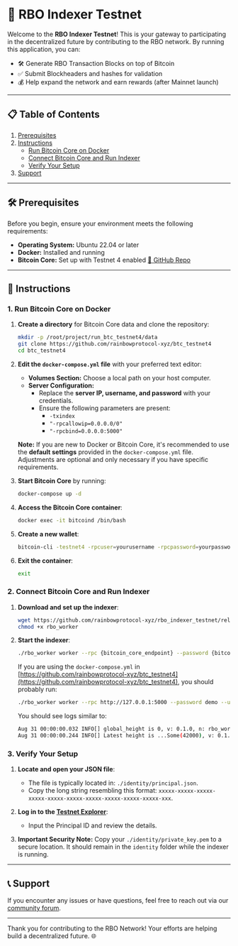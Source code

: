 # 🌈 RBO Indexer Testnet

Welcome to the **RBO Indexer Testnet**! This is your gateway to participating in the decentralized future by contributing to the RBO network. By running this application, you can:

- 🛠️ Generate RBO Transaction Blocks on top of Bitcoin
- ✅ Submit Blockheaders and hashes for validation
- 💰 Help expand the network and earn rewards (after Mainnet launch)

---

## 📋 Table of Contents

1. [Prerequisites](#prerequisites)
2. [Instructions](#instructions)
   - [Run Bitcoin Core on Docker](#1-run-bitcoin-core-on-docker)
   - [Connect Bitcoin Core and Run Indexer](#2-connect-bitcoin-core-and-run-indexer)
   - [Verify Your Setup](#3-verify-your-setup)
3. [Support](#support)

---

## 🛠️ Prerequisites

Before you begin, ensure your environment meets the following requirements:

- **Operating System:** Ubuntu 22.04 or later
- **Docker:** Installed and running
- **Bitcoin Core:** Set up with Testnet 4 enabled [🔗 GitHub Repo](https://github.com/rainbowprotocol-xyz/btc_testnet4)

---

## 📝 Instructions

### 1. Run Bitcoin Core on Docker

1. **Create a directory** for Bitcoin Core data and clone the repository:

   ```bash
   mkdir -p /root/project/run_btc_testnet4/data
   git clone https://github.com/rainbowprotocol-xyz/btc_testnet4
   cd btc_testnet4
   ```

2. **Edit the `docker-compose.yml` file** with your preferred text editor:

   - **Volumes Section:** Choose a local path on your host computer.
   - **Server Configuration:**
     - Replace the **server IP, username, and password** with your credentials.
     - Ensure the following parameters are present:
       - `-txindex`
       - `"-rpcallowip=0.0.0.0/0"`
       - `"-rpcbind=0.0.0.0:5000"`

   **Note:** If you are new to Docker or Bitcoin Core, it's recommended to use the **default settings** provided in the `docker-compose.yml` file. Adjustments are optional and only necessary if you have specific requirements.

3. **Start Bitcoin Core** by running:

   ```bash
   docker-compose up -d
   ```

4. **Access the Bitcoin Core container**:

   ```bash
   docker exec -it bitcoind /bin/bash
   ```

5. **Create a new wallet**:

   ```bash
   bitcoin-cli -testnet4 -rpcuser=yourusername -rpcpassword=yourpassword -rpcport=5000 createwallet yourwalletname
   ```

6. **Exit the container**:

   ```bash
   exit
   ```

### 2. Connect Bitcoin Core and Run Indexer

1. **Download and set up the indexer**:

   ```bash
   wget https://github.com/rainbowprotocol-xyz/rbo_indexer_testnet/releases/download/v0.0.1-alpha/rbo_worker
   chmod +x rbo_worker
   ```

2. **Start the indexer**:

   ```bash
   ./rbo_worker worker --rpc {bitcoin_core_endpoint} --password {bitcoin_core_password} --username {bitcoin_core_username} --start_height 42000
   ```

   If you are using the `docker-compose.yml` in [https://github.com/rainbowprotocol-xyz/btc_testnet4](https://github.com/rainbowprotocol-xyz/btc_testnet4), you should probably run:

   ```bash
   ./rbo_worker worker --rpc http://127.0.0.1:5000 --password demo --username demo --start_height 42000
   ```

   You should see logs similar to:

   ```bash
   Aug 31 00:00:00.032 INFO[] global_height is 0, v: 0.1.0, n: rbo_worker
   Aug 31 00:00:00.244 INFO[] Latest height is ...Some(42000), v: 0.1.0, n: rbo_worker
   ```

### 3. Verify Your Setup

1. **Locate and open your JSON file**:

   - The file is typically located in: `./identity/principal.json`.
   - Copy the long string resembling this format: `xxxxx-xxxxx-xxxxx-xxxxx-xxxxx-xxxxx-xxxxx-xxxxx-xxxxx-xxxxx-xxx`.

2. **Log in to the [Testnet Explorer](https://testnet.rainbowprotocol.xyz/explorer)**:

   - Input the Principal ID and review the details.

3. **Important Security Note:** Copy your `./identity/private_key.pem` to a secure location. It should remain in the `identity` folder while the indexer is running.

---

## 📞 Support

If you encounter any issues or have questions, feel free to reach out via our [community forum](https://t.me/rbo_protocol/1).

---

Thank you for contributing to the RBO Network! Your efforts are helping build a decentralized future. 🌐